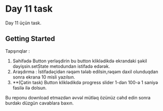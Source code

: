 # Day 11 task

Day 11 üçün task.

## Getting Started

Tapşırıqlar :

1. Səhifədə Button yerləşdirin bu button kliklədikdə ekrandaki şəkil dəyişsin.setState
metodundan istifadə edərək.
2. Araşdırma : İstifadəçidən rəqəm tələb edilsin,rəqəm daxil olunduqdan sonra ekrana
10 misli yazılsın.
3. **(Çətin task) Button kliklədikdə progress slider 1-dən 100-ə 1 saniyə fasilə ilə
dolsun.

Bu reponu download etməzdən əvvəl mütləq özünüz cəhd edin 
sonra burdakı düzgün cavablara baxın.
